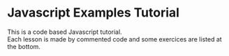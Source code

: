 Javascript Examples Tutorial
============================

This is a code based Javascript tutorial.  
Each lesson is made by commented code and some exercices are listed at the bottom.

